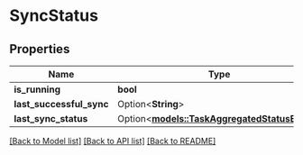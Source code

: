 # SyncStatus

## Properties

Name | Type | Description | Notes
------------ | ------------- | ------------- | -------------
**is_running** | **bool** |  | 
**last_successful_sync** | Option<**String**> |  | [optional]
**last_sync_status** | Option<[**models::TaskAggregatedStatusEnum**](TaskAggregatedStatusEnum.md)> |  | [optional]

[[Back to Model list]](../README.md#documentation-for-models) [[Back to API list]](../README.md#documentation-for-api-endpoints) [[Back to README]](../README.md)


